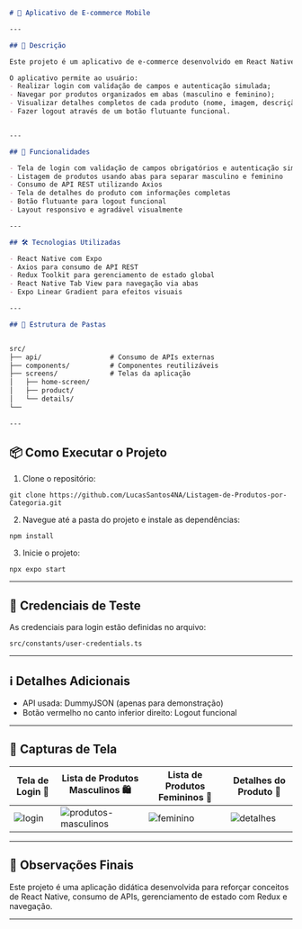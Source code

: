 ```markdown
# 🛒 Aplicativo de E-commerce Mobile

---

## 📖 Descrição

Este projeto é um aplicativo de e-commerce desenvolvido em React Native (Expo), com foco na integração de APIs REST e na organização do código seguindo boas práticas. 

O aplicativo permite ao usuário:
- Realizar login com validação de campos e autenticação simulada;
- Navegar por produtos organizados em abas (masculino e feminino);
- Visualizar detalhes completos de cada produto (nome, imagem, descrição, preço e desconto);
- Fazer logout através de um botão flutuante funcional.


---

## 🚀 Funcionalidades

- Tela de login com validação de campos obrigatórios e autenticação simulada  
- Listagem de produtos usando abas para separar masculino e feminino  
- Consumo de API REST utilizando Axios  
- Tela de detalhes do produto com informações completas  
- Botão flutuante para logout funcional  
- Layout responsivo e agradável visualmente  

---

## 🛠 Tecnologias Utilizadas

- React Native com Expo  
- Axios para consumo de API REST  
- Redux Toolkit para gerenciamento de estado global  
- React Native Tab View para navegação via abas  
- Expo Linear Gradient para efeitos visuais  

---

## 📂 Estrutura de Pastas


src/
├── api/                 # Consumo de APIs externas
├── components/          # Componentes reutilizáveis
├── screens/             # Telas da aplicação
│   ├── home-screen/
│   ├── product/
│   └── details/
└── 

---
```
## 📦 Como Executar o Projeto

1. Clone o repositório:
```
git clone https://github.com/LucasSantos4NA/Listagem-de-Produtos-por-Categoria.git
```

2. Navegue até a pasta do projeto e instale as dependências:
```
npm install
```

3. Inicie o projeto:
```
npx expo start
```

---

## 👤 Credenciais de Teste

As credenciais para login estão definidas no arquivo:
```
src/constants/user-credentials.ts
```

---

## ℹ️ Detalhes Adicionais

- API usada: DummyJSON (apenas para demonstração)  
- Botão vermelho no canto inferior direito: Logout funcional  

---

## 📸 Capturas de Tela

| Tela de Login 🔐 | Lista de Produtos Masculinos 🛍 | Lista de Produtos Femininos 👗 | Detalhes do Produto 📄 |
|-----------------|--------------------------------|-------------------------------|------------------------|
| ![login](https://github.com/user-attachments/assets/74515c76-23d2-4ae6-a3e3-01eff4aedd28) | ![produtos-masculinos](https://github.com/user-attachments/assets/52a2f96c-f157-40d1-b183-145bd53cdab4) | ![feminino](https://github.com/user-attachments/assets/26936453-d141-44ee-b850-c0a143ffdf59) | ![detalhes](https://github.com/user-attachments/assets/28565112-05a6-4d15-8fdc-79bd1a5fcd5a) |

---

## 📝 Observações Finais

Este projeto é uma aplicação didática desenvolvida para reforçar conceitos de React Native, consumo de APIs, gerenciamento de estado com Redux e navegação.

---
